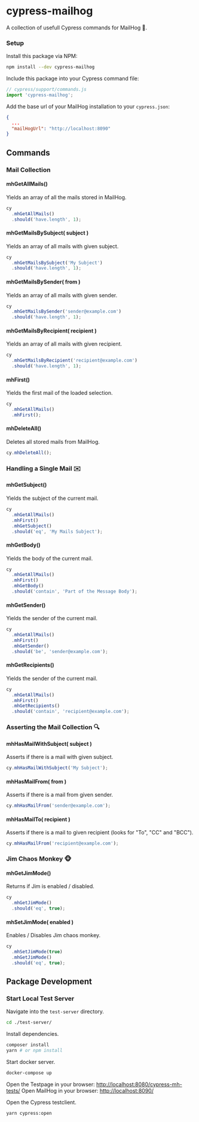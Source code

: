 # cypress-mailhog

A collection of usefull Cypress commands for MailHog 🐗.

### Setup
Install this package via NPM:
```bash
npm install --dev cypress-mailhog
```

Include this package into your Cypress command file:
```JavaScript
// cypress/support/commands.js
import 'cypress-mailhog';
```

Add the base url of your MailHog installation to your `cypress.json`:
```json
{
  ...
  "mailHogUrl": "http://localhost:8090"
}
```


## Commands
### Mail Collection
#### mhGetAllMails() 
Yields an array of all the mails stored in MailHog.
```JavaScript
cy
  .mhGetAllMails()
  .should('have.length', 1);
```
#### mhGetMailsBySubject( subject ) 
Yields an array of all mails with given subject.
```JavaScript
cy
  .mhGetMailsBySubject('My Subject')
  .should('have.length', 1);
```
#### mhGetMailsBySender( from ) 
Yields an array of all mails with given sender.
```JavaScript
cy
  .mhGetMailsBySender('sender@example.com')
  .should('have.length', 1);
```
#### mhGetMailsByRecipient( recipient ) 
Yields an array of all mails with given recipient.
```JavaScript
cy
  .mhGetMailsByRecipient('recipient@example.com')
  .should('have.length', 1);
```
#### mhFirst()
Yields the first mail of the loaded selection.
```JavaScript
cy
  .mhGetAllMails()
  .mhFirst();
``` 
#### mhDeleteAll()
Deletes all stored mails from MailHog.
```JavaScript
cy.mhDeleteAll();
``` 


### Handling a Single Mail ✉️
#### mhGetSubject()
Yields the subject of the current mail.
```JavaScript
cy
  .mhGetAllMails()
  .mhFirst()
  .mhGetSubject()
  .should('eq', 'My Mails Subject');
``` 
#### mhGetBody()
Yields the body of the current mail.
```JavaScript
cy
  .mhGetAllMails()
  .mhFirst()
  .mhGetBody()
  .should('contain', 'Part of the Message Body');
``` 
#### mhGetSender()
Yields the sender of the current mail.
```JavaScript
cy
  .mhGetAllMails()
  .mhFirst()
  .mhGetSender()
  .should('be', 'sender@example.com');
``` 
#### mhGetRecipients()
Yields the sender of the current mail.
```JavaScript
cy
  .mhGetAllMails()
  .mhFirst()
  .mhGetRecipients()
  .should('contain', 'recipient@example.com');
``` 


### Asserting the Mail Collection 🔍
#### mhHasMailWithSubject( subject )
Asserts if there is a mail with given subject.
```JavaScript
cy.mhHasMailWithSubject('My Subject');
``` 
#### mhHasMailFrom( from )
Asserts if there is a mail from given sender.
```JavaScript
cy.mhHasMailFrom('sender@example.com');
``` 
#### mhHasMailTo( recipient )
Asserts if there is a mail to given recipient (looks for "To", "CC" and "BCC").
```JavaScript
cy.mhHasMailFrom('recipient@example.com');
``` 


### Jim Chaos Monkey 🐵
#### mhGetJimMode()
Returns if Jim is enabled / disabled.
```JavaScript
cy
  .mhGetJimMode()
  .should('eq', true);
```
#### mhSetJimMode( enabled )
Enables / Disables Jim chaos monkey.
```JavaScript
cy
  .mhSetJimMode(true)
  .mhGetJimMode()
  .should('eq', true);
```


## Package Development
### Start Local Test Server

Navigate into the `test-server` directory.
```bash
cd ./test-server/
```

Install dependencies.
```bash
composer install
yarn # or npm install
```

Start docker server.
```bash
docker-compose up
```
Open the Testpage in your browser: [http://localhost:8080/cypress-mh-tests/](http://localhost:8080/cypress-mc-tests/)
Open MailHog in your browser: [http://localhost:8090/](http://localhost:8090/)

Open the Cypress testclient.
```bash
yarn cypress:open
```